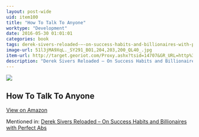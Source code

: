 ```yaml
---
layout: post-wide
uid: item100
title: "How To Talk To Anyone"
worktype: "Development"
date: 2016-05-30 01:01:01
categories: book
tags: derek-sivers-reloaded-–-on-success-habits-and-billionaires-with-perfect-abs
image-url: 51l3jMA9XqL._SY291_BO1,204,203,200_QL40_.jpg
item-url: http://target.georiot.com/Proxy.ashx?tsid=14707&GR_URL=http%3A%2F%2Fwww.amazon.com%2FHow-Talk-Anyone-Success-Relationships%2Fdp%2F007141858X%2F
description: "Derek Sivers Reloaded – On Success Habits and Billionaires with Perfect Abs"
---
```

<a href="http://target.georiot.com/Proxy.ashx?tsid=14707&GR_URL=http%3A%2F%2Fwww.amazon.com%2FHow-Talk-Anyone-Success-Relationships%2Fdp%2F007141858X%2F" target="blank"><img src="../../../../img/thumbs/51l3jMA9XqL._SY291_BO1,204,203,200_QL40_.jpg" class="prod-img"></a>
<h2>How To Talk To Anyone</h2>
<p><a class="btn btn-primary" href="http://target.georiot.com/Proxy.ashx?tsid=14707&GR_URL=http%3A%2F%2Fwww.amazon.com%2FHow-Talk-Anyone-Success-Relationships%2Fdp%2F007141858X%2F" target="blank">View on Amazon</a><p>
<p>Mentioned in: <a href="http://fourhourworkweek.com/2015/12/28/derek-sivers-reloaded-on-success-habits-and-billionaires-with-perfect-abs/" target="blank">Derek Sivers Reloaded – On Success Habits and Billionaires with Perfect Abs</a></p>

